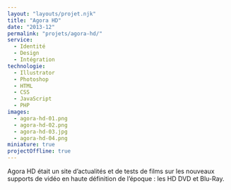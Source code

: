 ```yaml
---
layout: "layouts/projet.njk"
title: "Agora HD"
date: "2013-12"
permalink: "projets/agora-hd/"
service:
  - Identité
  - Design
  - Intégration
technologie:
  - Illustrator
  - Photoshop
  - HTML
  - CSS
  - JavaScript
  - PHP
images:
  - agora-hd-01.png
  - agora-hd-02.png
  - agora-hd-03.jpg
  - agora-hd-04.png
miniature: true
projectOffline: true
---
```


<p>Agora HD était un site d’actualités et de tests de films sur les nouveaux supports de vidéo en haute définition de l’époque&nbsp;: les HD DVD et Blu-Ray.</p>
